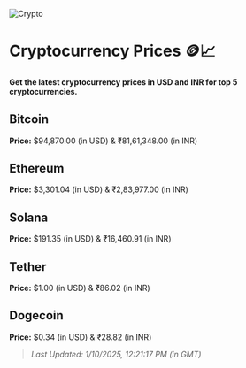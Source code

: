 
![Crypto](https://www.techguide.com.au/wp-content/uploads/2020/11/crypto3.jpeg)

# Cryptocurrency Prices 🪙📈

#### Get the latest cryptocurrency prices in USD and INR for top 5 cryptocurrencies.

## Bitcoin

**Price:** $94,870.00 (in USD) & ₹81,61,348.00 (in INR)

## Ethereum

**Price:** $3,301.04 (in USD) & ₹2,83,977.00 (in INR)

## Solana

**Price:** $191.35 (in USD) & ₹16,460.91 (in INR)

## Tether

**Price:** $1.00 (in USD) & ₹86.02 (in INR)

## Dogecoin

**Price:** $0.34 (in USD) & ₹28.82 (in INR)

> _Last Updated: 1/10/2025, 12:21:17 PM (in GMT)_
